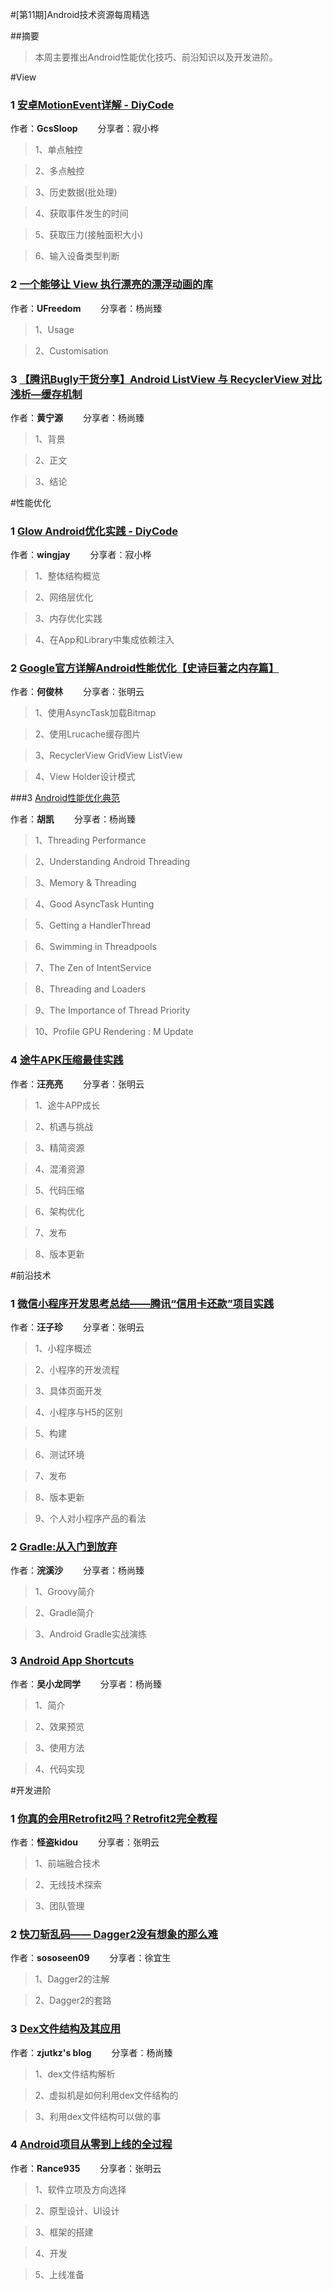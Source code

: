 #[第11期]Android技术资源每周精选

##摘要

>本周主要推出Android性能优化技巧、前沿知识以及开发进阶。

#View

### 1 [安卓MotionEvent详解 - DiyCode](http://www.gcssloop.com/customview/motionevent)

作者：**GcsSloop** &emsp;&emsp;分享者：寂小桦

>1、单点触控

>2、多点触控

>3、历史数据(批处理)

>4、获取事件发生的时间

>5、获取压力(接触面积大小)

>6、输入设备类型判断


### 2 [一个能够让 View 执行漂亮的漂浮动画的库](https://github.com/UFreedom/FloatingView)

作者：**UFreedom** &emsp;&emsp;分享者：杨尚臻

>1、Usage

>2、Customisation

### 3 [【腾讯Bugly干货分享】Android ListView 与 RecyclerView 对比浅析—缓存机制](http://dev.qq.com/topic/5811d3e3ab10c62013697408)

作者：**黄宁源** &emsp;&emsp;分享者：杨尚臻

>1、背景

>2、正文

>3、结论

#性能优化

### 1 [Glow Android优化实践 - DiyCode](http://www.diycode.cc/topics/394)

作者：**wingjay** &emsp;&emsp;分享者：寂小桦

>1、整体结构概览

>2、网络层优化

>3、内存优化实践

>4、在App和Library中集成依赖注入

### 2 [Google官方详解Android性能优化【史诗巨著之内存篇】](http://mp.weixin.qq.com/s?__biz=MzI2OTQxMTM4OQ==&mid=2247484153&idx=1&sn=eecb8a4587354b39c03fa6e1eadae0a4&chksm=eae1f7abdd967ebd36e65a03117cd6e986bc3bd642ce9506b124904ec9c5871c466437293783&mpshare=1&scene=1&srcid=1103qjWHQbN0bJ4gslH9S596#rd)

作者：**何俊林** &emsp;&emsp;分享者：张明云

>1、使用AsyncTask加载Bitmap         

>2、使用Lrucache缓存图片

>3、RecyclerView GridView ListView         

>4、View Holder设计模式         


###3 [Android性能优化典范](http://hukai.me/android-performance-patterns-season-5/)

作者：**胡凯** &emsp;&emsp;分享者：杨尚臻

>1、Threading Performance    

>2、Understanding Android Threading

>3、Memory & Threading

>4、Good AsyncTask Hunting

>5、Getting a HandlerThread 

>6、Swimming in Threadpools

>7、The Zen of IntentService

>8、Threading and Loaders

>9、The Importance of Thread Priority

>10、Profile GPU Rendering : M Update


### 4 [途牛APK压缩最佳实践](http://mp.weixin.qq.com/s?__biz=MzAwOTE0ODEwMQ==&mid=2650686686&idx=1&sn=192f968e71621fa9fdf20f22c014e893&chksm=836ee774b4196e624e57308b1807fd5328271c80af7393b34f96e392ed4dcf30bc62b389d6b0&mpshare=1&scene=1&srcid=11047fPZims2Q9KIEfojkjCU#rd)

作者：**汪亮亮** &emsp;&emsp;分享者：张明云

>1、途牛APP成长    

>2、机遇与挑战

>3、精简资源

>4、混淆资源

>5、代码压缩 

>6、架构优化

>7、发布

>8、版本更新



#前沿技术

### 1 [微信小程序开发思考总结——腾讯“信用卡还款”项目实践](http://mp.weixin.qq.com/s?__biz=MzA3NTYzODYzMg==&mid=2653578147&idx=1&sn=dc8ed8974bd7086389155eecc82e524d&chksm=84b3b1a4b3c438b275dc04bc454b1177fce1e3175841bd09a3be23ca8bf17679e3be90556d68&mpshare=1&scene=1&srcid=1104Ex2hHjmwExmmOASLZuRf#rd)

作者：**汪子珍** &emsp;&emsp;分享者：张明云

>1、小程序概述      

>2、小程序的开发流程

>3、具体页面开发

>4、小程序与H5的区别

>5、构建

>6、测试环境

>7、发布

>8、版本更新

>9、个人对小程序产品的看法


### 2 [Gradle:从入门到放弃](https://levent-j.github.io/android/2016/09/27/gradle%281%29) 

作者：**浣溪沙** &emsp;&emsp;分享者：杨尚臻

>1、Groovy简介      

>2、Gradle简介

>3、Android Gradle实战演练

### 3 [Android App Shortcuts](https://zhuanlan.zhihu.com/p/23357071) 

作者：**吴小龙同学** &emsp;&emsp;分享者：杨尚臻

>1、简介      

>2、效果预览

>3、使用方法

>4、代码实现

#开发进阶

### 1 [你真的会用Retrofit2吗？Retrofit2完全教程](http://www.jianshu.com/p/308f3c54abdd)

作者：**怪盗kidou** &emsp;&emsp;分享者：张明云

>1、前端融合技术       

>2、无线技术探索

>3、团队管理  


### 2 [快刀斩乱码—— Dagger2没有想象的那么难](http://www.jianshu.com/p/47c7306b2994)

作者：**sososeen09** &emsp;&emsp;分享者：徐宜生

>1、Dagger2的注解    

>2、Dagger2的套路

### 3 [Dex文件结构及其应用](http://zjutkz.net/2016/10/27/dex%E6%96%87%E4%BB%B6%E7%BB%93%E6%9E%84%E5%8F%8A%E5%85%B6%E5%BA%94%E7%94%A8/)

作者：**zjutkz's blog** &emsp;&emsp;分享者：杨尚臻

>1、dex文件结构解析     

>2、虚拟机是如何利用dex文件结构的

>3、利用dex文件结构可以做的事

### 4 [Android项目从零到上线的全过程](http://www.jianshu.com/p/f798c8b02348)

作者：**Rance935** &emsp;&emsp;分享者：张明云

>1、软件立项及方向选择       

>2、原型设计、UI设计

>3、框架的搭建     

>4、开发

>5、上线准备     
